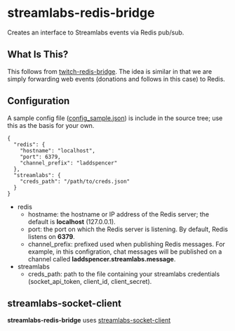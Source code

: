 # streamlabs-redis-bridge
Creates an interface to Streamlabs events via Redis pub/sub.

## What Is This?
This follows from [twitch-redis-bridge](https://github.com/laddspencer/twitch-redis-bridge). The idea is similar in that we are simply forwarding web events (donations and follows in this case) to Redis.

## Configuration
A sample config file ([config_sample.json](https://github.com/laddspencer/streamlabs-redis-bridge/blob/master/config_sample.json)) is include in the source tree; use this as the basis for your own.
```
{
  "redis": {
    "hostname": "localhost",
    "port": 6379,
    "channel_prefix": "laddspencer"
  },
  "streamlabs": {
    "creds_path": "/path/to/creds.json"
  }
}
```
- redis
  - hostname: the hostname or IP address of the Redis server; the default is **localhost** (127.0.0.1).
  - port: the port on which the Redis server is listening. By default, Redis listens on **6379**.
  - channel_prefix: prefixed used when publishing Redis messages. For example, in this configration, chat messages will be published on a channel called **laddspencer.streamlabs.message**.
- streamlabs
  - creds_path: path to the file containing your streamlabs credentials (socket_api_token, client_id, client_secret).

## streamlabs-socket-client
**streamlabs-redis-bridge** uses [streamlabs-socket-client](https://www.npmjs.com/package/streamlabs-socket-client)

